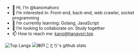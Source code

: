 - 👋 Hi, I’m @kanomahoro
- 👀 I’m interested in: Front-end, back-end, web crawler, socket programming
- 🌱 I’m currently learning: Golang, JavaScript
- 💞️ I’m looking to collaborate on: Study together
- 📫 How to reach me: kano@hanayori.top

<!---
kanomahoro/kanomahoro is a ✨ special ✨ repository because its `README.md` (this file) appears on your GitHub profile.
You can click the Preview link to take a look at your changes.
--->

![Top Langs](https://github-readme-stats-git-masterrstaa-rickstaa.vercel.app/api/top-langs/?username=kanomahoro&hide=html)
![神戸ことり's github stats](https://github-readme-stats-git-masterrstaa-rickstaa.vercel.app/api?username=kanomahoro&show_icons=true&count_private=true&line_height=40)
